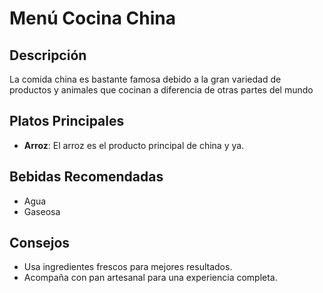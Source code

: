# Menú Cocina China

## Descripción
La comida china es bastante famosa debido a la gran variedad de productos y animales que cocinan a diferencia de otras partes del mundo

## Platos Principales
- **Arroz**: El arroz es el producto principal de china y ya.

## Bebidas Recomendadas
- Agua
- Gaseosa

## Consejos
- Usa ingredientes frescos para mejores resultados.
- Acompaña con pan artesanal para una experiencia completa.
